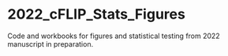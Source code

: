 # 2022_cFLIP_Stats_Figures
Code and workbooks for figures and statistical testing from 2022 manuscript in preparation.
